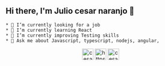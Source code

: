  ## Hi there, I'm Julio cesar naranjo 👋

    * 🔭 I’m currently looking for a job  
    * 🌱 I’m currently learning React
    * 🤔 I’m currently improving Testing skills
    * 💬 Ask me about Javascript, typescript, nodejs, angular,  
    
    
    


<p align="center">
<a href="https://twitter.com/cesarnaranjo16" target="blank"><img align="center" src="https://cdn.jsdelivr.net/npm/simple-icons@3.0.1/icons/twitter.svg" alt="cesarnarajo16" height="30" width="30" /></a>
<a href="https://www.linkedin.com/in/julio-cesar-naranjo" target="blank"><img align="center" src="https://cdn.jsdelivr.net/npm/simple-icons@3.0.1/icons/linkedin.svg" alt="https://www.linkedin.com/in/julio-cesar-naranjo/" height="30" width="30" /></a>
<a href="https://www.facebook.com/cesar.naranjo.quintero" target="blank"><img align="center" src="https://cdn.jsdelivr.net/npm/simple-icons@3.0.1/icons/facebook.svg" alt="cesar.naranjo.quintero" height="30" width="30" /></a>
</p>

